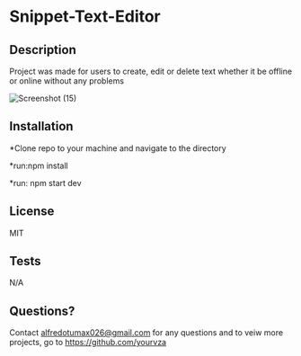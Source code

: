 # Snippet-Text-Editor

## Description

Project was made for users to create, edit or delete text whether it be offline or online without any problems

![Screenshot (15)](https://github.com/yourvza/Snippet-Text-Editor/assets/155742735/56d3b428-388f-49fd-bcdd-cf26fe0e2041)

## Installation

*Clone repo to your machine and navigate to the directory

*run:npm install

*run: npm start dev


## License

MIT

## Tests

N/A

## Questions?

Contact alfredotumax026@gmail.com for any questions and to veiw more projects, go to https://github.com/yourvza
